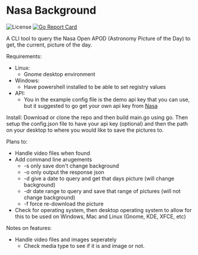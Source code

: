 # Nasa Background

![License](https://img.shields.io/github/license/Austin-Crabtree/Nasa-Background)
[![Go Report Card](https://goreportcard.com/badge/github.com/Austin-Crabtree/Nasa-Background)](https://goreportcard.com/report/github.com/Austin-Crabtree/Nasa-Background)

A CLI tool to query the Nasa Open APOD (Astronomy Picture of the Day) to get, the current, picture of the day. 

Requirements:
- Linux:
  - Gnome desktop environment
- Windows:
  - Have powershell installed to be able to set registry values
- API:
  - You in the example config file is the demo api key that you can use, but it
    suggested to go get your own api key from [Nasa](https://api.nasa.gov/)

Install:
Download or clone the repo and then build main.go using go. Then setup the config.json file to have your api key (optional) and then the path on your desktop to where you would like to save the pictures to. 

Plans to: 
- Handle video files when found
- Add command line arugements
    - -s only save don't change background
    - -o only output the response json
    - -d give a date to query and get that days picture (will change background)
    - -dr date range to query and save that range of pictures (will not change background)
    - -f force re-download the picture
- Check for operating system, then desktop operating system to allow for this to be used on Windows, Mac and Linux (Gnome, KDE, XFCE, etc)

Notes on features:
- Handle video files and images seperately
    - Check media type to see if it is and image or not. 
